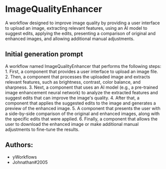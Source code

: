 
# ImageQualityEnhancer

A workflow designed to improve image quality by providing a user interface to upload an image, extracting relevant features, using an AI model to suggest edits, applying the edits, presenting a comparison of original and enhanced images, and allowing additional manual adjustments.
## Initial generation prompt
A workflow named ImageQualityEnhancer that performs the following steps: 1. First, a component that provides a user interface to upload an image file. 2. Then, a component that processes the uploaded image and extracts relevant features, such as brightness, contrast, color balance, and sharpness. 3. Next, a component that uses an AI model (e.g., a pre-trained image enhancement neural network) to analyze the extracted features and suggest edits that can improve the image's quality. 4. After that, a component that applies the suggested edits to the image and generates a preview of the enhanced image. 5. A component that presents the user with a side-by-side comparison of the original and enhanced images, along with the specific edits that were applied. 6. Finally, a component that allows the user to download the enhanced image or make additional manual adjustments to fine-tune the results.

## Authors: 
- yWorkflows
- Johnathan#2005
        